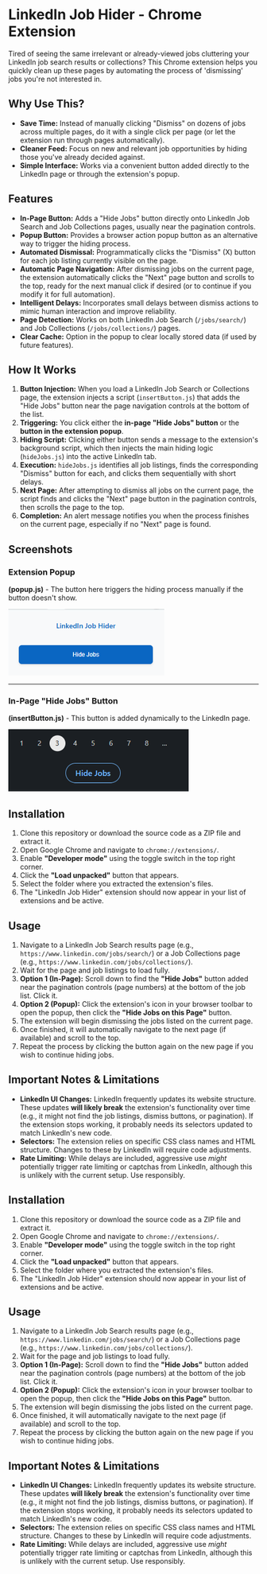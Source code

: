 # LinkedIn Job Hider - Chrome Extension

Tired of seeing the same irrelevant or already-viewed jobs cluttering your LinkedIn job search results or collections? This Chrome extension helps you quickly clean up these pages by automating the process of 'dismissing' jobs you're not interested in.

## Why Use This?

*   **Save Time:** Instead of manually clicking "Dismiss" on dozens of jobs across multiple pages, do it with a single click per page (or let the extension run through pages automatically).
*   **Cleaner Feed:** Focus on new and relevant job opportunities by hiding those you've already decided against.
*   **Simple Interface:** Works via a convenient button added directly to the LinkedIn page or through the extension's popup.

## Features

*   **In-Page Button:** Adds a "Hide Jobs" button directly onto LinkedIn Job Search and Job Collections pages, usually near the pagination controls.
*   **Popup Button:** Provides a browser action popup button as an alternative way to trigger the hiding process.
*   **Automated Dismissal:** Programmatically clicks the "Dismiss" (X) button for each job listing currently visible on the page.
*   **Automatic Page Navigation:** After dismissing jobs on the current page, the extension automatically clicks the "Next" page button and scrolls to the top, ready for the next manual click if desired (or to continue if you modify it for full automation).
*   **Intelligent Delays:** Incorporates small delays between dismiss actions to mimic human interaction and improve reliability.
*   **Page Detection:** Works on both LinkedIn Job Search (`/jobs/search/`) and Job Collections (`/jobs/collections/`) pages.
*   **Clear Cache:** Option in the popup to clear locally stored data (if used by future features).

## How It Works

1.  **Button Injection:** When you load a LinkedIn Job Search or Collections page, the extension injects a script (`insertButton.js`) that adds the "Hide Jobs" button near the page navigation controls at the bottom of the list.
2.  **Triggering:** You click either the **in-page "Hide Jobs" button** or the **button in the extension popup**.
3.  **Hiding Script:** Clicking either button sends a message to the extension's background script, which then injects the main hiding logic (`hideJobs.js`) into the active LinkedIn tab.
4.  **Execution:** `hideJobs.js` identifies all job listings, finds the corresponding "Dismiss" button for each, and clicks them sequentially with short delays.
5.  **Next Page:** After attempting to dismiss all jobs on the current page, the script finds and clicks the "Next" page button in the pagination controls, then scrolls the page to the top.
6.  **Completion:** An alert message notifies you when the process finishes on the current page, especially if no "Next" page is found.

## Screenshots

### Extension Popup

**(popup.js)** - The button here triggers the hiding process manually if the button doesn't show.

![Extension Popup Example](https://github.com/MaffyxProjects/LinkedIn-Job-Hider/blob/main/images/Screenshot%202025-04-22%20151031.png?raw=true)

---

### In-Page "Hide Jobs" Button

**(insertButton.js)** - This button is added dynamically to the LinkedIn page.

![Injected Button Example](https://github.com/MaffyxProjects/LinkedIn-Job-Hider/blob/main/images/Screenshot%202025-04-22%20151021.png?raw=true)

## Installation

1.  Clone this repository or download the source code as a ZIP file and extract it.
2.  Open Google Chrome and navigate to `chrome://extensions/`.
3.  Enable **"Developer mode"** using the toggle switch in the top right corner.
4.  Click the **"Load unpacked"** button that appears.
5.  Select the folder where you extracted the extension's files.
6.  The "LinkedIn Job Hider" extension should now appear in your list of extensions and be active.

## Usage

1.  Navigate to a LinkedIn Job Search results page (e.g., `https://www.linkedin.com/jobs/search/`) or a Job Collections page (e.g., `https://www.linkedin.com/jobs/collections/`).
2.  Wait for the page and job listings to load fully.
3.  **Option 1 (In-Page):** Scroll down to find the **"Hide Jobs"** button added near the pagination controls (page numbers) at the bottom of the job list. Click it.
4.  **Option 2 (Popup):** Click the extension's icon in your browser toolbar to open the popup, then click the **"Hide Jobs on this Page"** button.
5.  The extension will begin dismissing the jobs listed on the current page.
6.  Once finished, it will automatically navigate to the next page (if available) and scroll to the top.
7.  Repeat the process by clicking the button again on the new page if you wish to continue hiding jobs.

## Important Notes & Limitations

*   **LinkedIn UI Changes:** LinkedIn frequently updates its website structure. These updates **will likely break** the extension's functionality over time (e.g., it might not find the job listings, dismiss buttons, or pagination). If the extension stops working, it probably needs its selectors updated to match LinkedIn's new code.
*   **Selectors:** The extension relies on specific CSS class names and HTML structure. Changes to these by LinkedIn will require code adjustments.
*   **Rate Limiting:** While delays are included, aggressive use *might* potentially trigger rate limiting or captchas from LinkedIn, although this is unlikely with the current setup. Use responsibly.

## Installation

1.  Clone this repository or download the source code as a ZIP file and extract it.
2.  Open Google Chrome and navigate to `chrome://extensions/`.
3.  Enable **"Developer mode"** using the toggle switch in the top right corner.
4.  Click the **"Load unpacked"** button that appears.
5.  Select the folder where you extracted the extension's files.
6.  The "LinkedIn Job Hider" extension should now appear in your list of extensions and be active.

## Usage

1.  Navigate to a LinkedIn Job Search results page (e.g., `https://www.linkedin.com/jobs/search/`) or a Job Collections page (e.g., `https://www.linkedin.com/jobs/collections/`).
2.  Wait for the page and job listings to load fully.
3.  **Option 1 (In-Page):** Scroll down to find the **"Hide Jobs"** button added near the pagination controls (page numbers) at the bottom of the job list. Click it.
4.  **Option 2 (Popup):** Click the extension's icon in your browser toolbar to open the popup, then click the **"Hide Jobs on this Page"** button.
5.  The extension will begin dismissing the jobs listed on the current page.
6.  Once finished, it will automatically navigate to the next page (if available) and scroll to the top.
7.  Repeat the process by clicking the button again on the new page if you wish to continue hiding jobs.

## Important Notes & Limitations

*   **LinkedIn UI Changes:** LinkedIn frequently updates its website structure. These updates **will likely break** the extension's functionality over time (e.g., it might not find the job listings, dismiss buttons, or pagination). If the extension stops working, it probably needs its selectors updated to match LinkedIn's new code.
*   **Selectors:** The extension relies on specific CSS class names and HTML structure. Changes to these by LinkedIn will require code adjustments.
*   **Rate Limiting:** While delays are included, aggressive use *might* potentially trigger rate limiting or captchas from LinkedIn, although this is unlikely with the current setup. Use responsibly.
